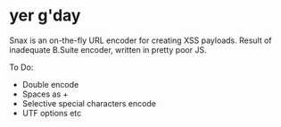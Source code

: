 # yer g'day
Snax is an on-the-fly URL encoder for creating XSS payloads. Result of inadequate B.Suite encoder, written in pretty poor JS.

To Do:

* Double encode
* Spaces as +
* Selective special characters encode
* UTF options etc
